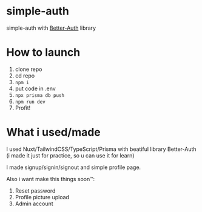 # simple-auth
simple-auth with [Better-Auth](https://www.better-auth.com/) library

# How to launch
1. clone repo
2. cd repo
3. ``npm i``
4. put code in .env
5. ``npx prisma db push``
6. ``npm run dev``
7. Profit!
# What i used/made
I used Nuxt/TailwindCSS/TypeScript/Prisma with beatiful library Better-Auth (i made it just for practice, so u can use it for learn)

I made signup/signin/signout and simple profile page. 

Also i want make this things soon™️:
1. Reset password
2. Profile picture upload
3. Admin account
